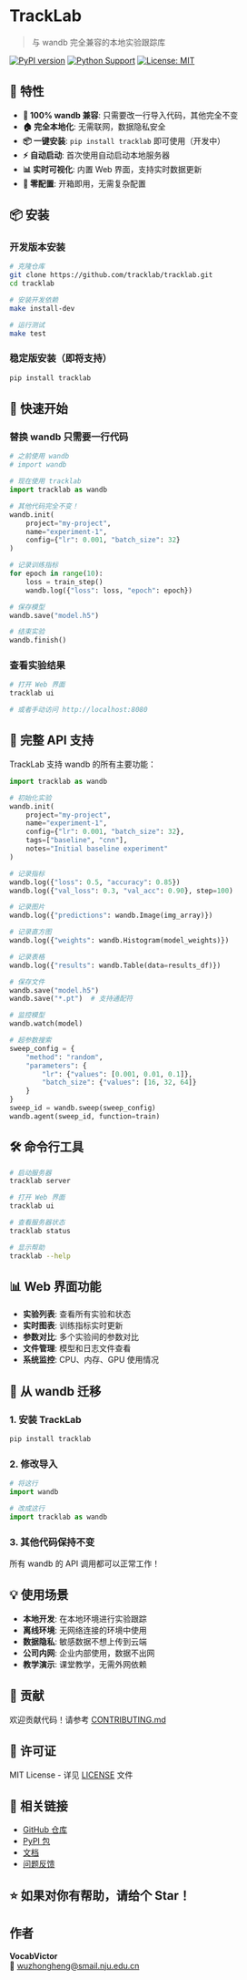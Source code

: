 # TrackLab

> 与 wandb 完全兼容的本地实验跟踪库

[![PyPI version](https://badge.fury.io/py/tracklab.svg)](https://badge.fury.io/py/tracklab)
[![Python Support](https://img.shields.io/pypi/pyversions/tracklab.svg)](https://pypi.org/project/tracklab/)
[![License: MIT](https://img.shields.io/badge/License-MIT-yellow.svg)](https://opensource.org/licenses/MIT)

## 🚀 特性

- **🎯 100% wandb 兼容**: 只需要改一行导入代码，其他完全不变
- **🏠 完全本地化**: 无需联网，数据隐私安全
- **📦 一键安装**: `pip install tracklab` 即可使用（开发中）
- **⚡ 自动启动**: 首次使用自动启动本地服务器
- **📊 实时可视化**: 内置 Web 界面，支持实时数据更新
- **🔄 零配置**: 开箱即用，无需复杂配置

## 📦 安装

### 开发版本安装
```bash
# 克隆仓库
git clone https://github.com/tracklab/tracklab.git
cd tracklab

# 安装开发依赖
make install-dev

# 运行测试
make test
```

### 稳定版安装（即将支持）
```bash
pip install tracklab
```

## 🎯 快速开始

### 替换 wandb 只需要一行代码

```python
# 之前使用 wandb
# import wandb

# 现在使用 tracklab
import tracklab as wandb

# 其他代码完全不变！
wandb.init(
    project="my-project",
    name="experiment-1",
    config={"lr": 0.001, "batch_size": 32}
)

# 记录训练指标
for epoch in range(10):
    loss = train_step()
    wandb.log({"loss": loss, "epoch": epoch})

# 保存模型
wandb.save("model.h5")

# 结束实验
wandb.finish()
```

### 查看实验结果

```bash
# 打开 Web 界面
tracklab ui

# 或者手动访问 http://localhost:8080
```

## 🔧 完整 API 支持

TrackLab 支持 wandb 的所有主要功能：

```python
import tracklab as wandb

# 初始化实验
wandb.init(
    project="my-project",
    name="experiment-1",
    config={"lr": 0.001, "batch_size": 32},
    tags=["baseline", "cnn"],
    notes="Initial baseline experiment"
)

# 记录指标
wandb.log({"loss": 0.5, "accuracy": 0.85})
wandb.log({"val_loss": 0.3, "val_acc": 0.90}, step=100)

# 记录图片
wandb.log({"predictions": wandb.Image(img_array)})

# 记录直方图
wandb.log({"weights": wandb.Histogram(model_weights)})

# 记录表格
wandb.log({"results": wandb.Table(data=results_df)})

# 保存文件
wandb.save("model.h5")
wandb.save("*.pt")  # 支持通配符

# 监控模型
wandb.watch(model)

# 超参数搜索
sweep_config = {
    "method": "random",
    "parameters": {
        "lr": {"values": [0.001, 0.01, 0.1]},
        "batch_size": {"values": [16, 32, 64]}
    }
}
sweep_id = wandb.sweep(sweep_config)
wandb.agent(sweep_id, function=train)
```

## 🛠️ 命令行工具

```bash
# 启动服务器
tracklab server

# 打开 Web 界面
tracklab ui

# 查看服务器状态
tracklab status

# 显示帮助
tracklab --help
```

## 📊 Web 界面功能

- **实验列表**: 查看所有实验和状态
- **实时图表**: 训练指标实时更新
- **参数对比**: 多个实验间的参数对比
- **文件管理**: 模型和日志文件查看
- **系统监控**: CPU、内存、GPU 使用情况

## 🔄 从 wandb 迁移

### 1. 安装 TrackLab
```bash
pip install tracklab
```

### 2. 修改导入
```python
# 将这行
import wandb

# 改成这行
import tracklab as wandb
```

### 3. 其他代码保持不变
所有 wandb 的 API 调用都可以正常工作！

## 💡 使用场景

- **本地开发**: 在本地环境进行实验跟踪
- **离线环境**: 无网络连接的环境中使用
- **数据隐私**: 敏感数据不想上传到云端
- **公司内网**: 企业内部使用，数据不出网
- **教学演示**: 课堂教学，无需外网依赖

## 🤝 贡献

欢迎贡献代码！请参考 [CONTRIBUTING.md](CONTRIBUTING.md)

## 📄 许可证

MIT License - 详见 [LICENSE](LICENSE) 文件

## 🔗 相关链接

- [GitHub 仓库](https://github.com/tracklab/tracklab)
- [PyPI 包](https://pypi.org/project/tracklab/)
- [文档](https://tracklab.readthedocs.io/)
- [问题反馈](https://github.com/tracklab/tracklab/issues)

## ⭐ 如果对你有帮助，请给个 Star！

## 作者

**VocabVictor**  
📧 wuzhongheng@smail.nju.edu.cn